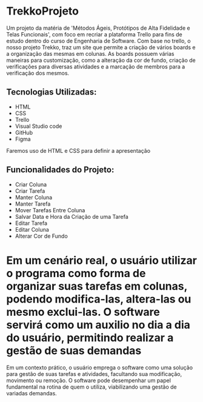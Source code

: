 <h1>TrekkoProjeto</h1>

<p>Um projeto da matéria de 'Métodos Ágeis, Protótipos de Alta Fidelidade e Telas Funcionais', com foco em recriar a plataforma Trello para fins de estudo dentro do curso de Engenharia de Software.  
Com base no trello, o nosso projeto Trekko, traz um site que permite a criação de vários boards e a organização das mesmas em colunas. As boards possuem várias maneiras para customização, como a alteração da cor de fundo, criação de verificações para diversas atividades e a marcação de membros para a verificação dos mesmos.</p>  

<h2>Tecnologias Utilizadas:</h2>  
<ul>
<li>HTML</li> 
<li>CSS</li>  
<li>Trello</li>
<li>Visual Studio code</li>
<li>GitHub</li> 
<li>Figma</li> 
</ul>
Faremos uso de HTML e CSS para definir a apresentação

<h2>Funcionalidades do Projeto:</h2>  
<ul>
<li>Criar Coluna</li>
<li>Criar Tarefa</li>
<li>Manter Coluna</li>
<li>Manter Tarefa</li>
<li>Mover Tarefas Entre Coluna</li>
<li>Salvar Data e Hora da Criação de uma Tarefa</li>
<li>Editar Tarefa</li>
<li>Editar Coluna</li>
<li>Alterar Cor de Fundo</li>
</ul>

Em um cenário real, o usuário utilizar o programa como forma de organizar suas tarefas em colunas, podendo modifica-las, altera-las ou mesmo exclui-las. O software servirá como um auxilio no dia a dia do usuário, permitindo realizar a gestão de suas demandas
=======

<p>Em um contexto prático, o usuário emprega o software como uma solução para gestão de suas tarefas e atividades, facultando sua modificação, movimento ou remoção. O software pode desempenhar um papel fundamental na rotina de quem o utiliza, viabilizando uma gestão de variadas demandas.</p>
